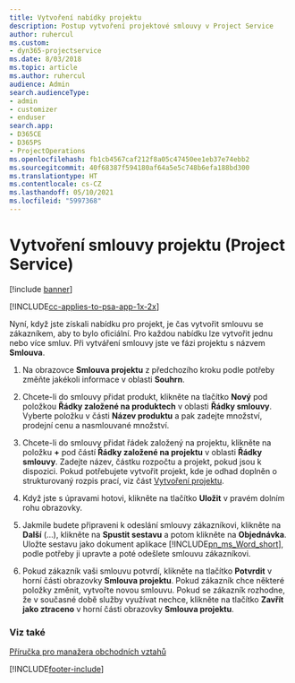 ```yaml
---
title: Vytvoření nabídky projektu
description: Postup vytvoření projektové smlouvy v Project Service
author: ruhercul
ms.custom:
- dyn365-projectservice
ms.date: 8/03/2018
ms.topic: article
ms.author: ruhercul
audience: Admin
search.audienceType:
- admin
- customizer
- enduser
search.app:
- D365CE
- D365PS
- ProjectOperations
ms.openlocfilehash: fb1cb4567caf212f8a05c47450ee1eb37e74ebb2
ms.sourcegitcommit: 40f68387f594180af64a5e5c748b6efa188bd300
ms.translationtype: HT
ms.contentlocale: cs-CZ
ms.lasthandoff: 05/10/2021
ms.locfileid: "5997368"
---
```

# <a name="create-a-project-contract-project-service"></a>Vytvoření smlouvy projektu (Project Service)

[!include [banner](../includes/psa-now-project-operations.md)]

[!INCLUDE[cc-applies-to-psa-app-1x-2x](../includes/cc-applies-to-psa-app-1x-2x.md)]

Nyní, když jste získali nabídku pro projekt, je čas vytvořit smlouvu se zákazníkem, aby to bylo oficiální. Pro každou nabídku lze vytvořit jednu nebo více smluv. Při vytváření smlouvy jste ve fázi projektu s názvem **Smlouva**.  
  
1. Na obrazovce **Smlouva projektu** z předchozího kroku podle potřeby změňte jakékoli informace v oblasti **Souhrn**.  
  
2. Chcete-li do smlouvy přidat produkt, klikněte na tlačítko **Nový** pod položkou **Řádky založené na produktech** v oblasti **Řádky smlouvy**. Vyberte položku v části **Název produktu** a pak zadejte množství, prodejní cenu a nasmlouvané množství.  
  
3. Chcete-li do smlouvy přidat řádek založený na projektu, klikněte na položku **+** pod částí **Řádky založené na projektu** v oblasti **Řádky smlouvy**. Zadejte název, částku rozpočtu a projekt, pokud jsou k dispozici. Pokud potřebujete vytvořit projekt, kde je odhad doplněn o strukturovaný rozpis prací, viz část [Vytvoření projektu](../psa/create-project.md).  
  
4. Když jste s úpravami hotovi, klikněte na tlačítko **Uložit** v pravém dolním rohu obrazovky.  
  
5. Jakmile budete připraveni k odeslání smlouvy zákazníkovi, klikněte na **Další** (…), klikněte na **Spustit sestavu** a potom klikněte na **Objednávka**. Uložte sestavu jako dokument aplikace [!INCLUDE[pn_ms_Word_short](../includes/pn-ms-word-short.md)], podle potřeby ji upravte a poté odešlete smlouvu zákazníkovi.  
  
6. Pokud zákazník vaši smlouvu potvrdí, klikněte na tlačítko **Potvrdit** v horní části obrazovky **Smlouva projektu**. Pokud zákazník chce některé položky změnit, vytvořte novou smlouvu. Pokud se zákazník rozhodne, že v současné době služby využívat nechce, klikněte na tlačítko **Zavřít jako ztraceno** v horní části obrazovky **Smlouva projektu**.  
  
### <a name="see-also"></a>Viz také  
 [Příručka pro manažera obchodních vztahů](../psa/account-manager-guide.md)


[!INCLUDE[footer-include](../includes/footer-banner.md)]